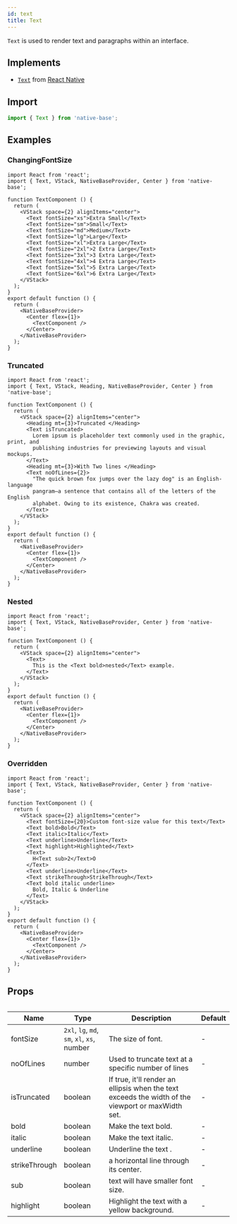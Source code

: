 ```yaml
---
id: text
title: Text
---
```


`Text` is used to render text and paragraphs within an interface.

## Implements

- [`Text`](https://reactnative.dev/docs/text) from [React Native](https://reactnative.dev)

## Import

```jsx
import { Text } from 'native-base';
```

## Examples

### ChangingFontSize

```SnackPlayer name=Text%20ChangingFontSize
import React from 'react';
import { Text, VStack, NativeBaseProvider, Center } from 'native-base';

function TextComponent () {
  return (
    <VStack space={2} alignItems="center">
      <Text fontSize="xs">Extra Small</Text>
      <Text fontSize="sm">Small</Text>
      <Text fontSize="md">Medium</Text>
      <Text fontSize="lg">Large</Text>
      <Text fontSize="xl">Extra Large</Text>
      <Text fontSize="2xl">2 Extra Large</Text>
      <Text fontSize="3xl">3 Extra Large</Text>
      <Text fontSize="4xl">4 Extra Large</Text>
      <Text fontSize="5xl">5 Extra Large</Text>
      <Text fontSize="6xl">6 Extra Large</Text>
    </VStack>
  );
}
export default function () {
  return (
    <NativeBaseProvider>
      <Center flex={1}>
        <TextComponent />
      </Center>
    </NativeBaseProvider>
  );
}
```

### Truncated

```SnackPlayer name=Text%20Truncated
import React from 'react';
import { Text, VStack, Heading, NativeBaseProvider, Center } from 'native-base';

function TextComponent () {
  return (
    <VStack space={2} alignItems="center">
      <Heading mt={3}>Truncated </Heading>
      <Text isTruncated>
        Lorem ipsum is placeholder text commonly used in the graphic, print, and
        publishing industries for previewing layouts and visual mockups.
      </Text>
      <Heading mt={3}>With Two lines </Heading>
      <Text noOfLines={2}>
        "The quick brown fox jumps over the lazy dog" is an English-language
        pangram—a sentence that contains all of the letters of the English
        alphabet. Owing to its existence, Chakra was created.
      </Text>
    </VStack>
  );
}
export default function () {
  return (
    <NativeBaseProvider>
      <Center flex={1}>
        <TextComponent />
      </Center>
    </NativeBaseProvider>
  );
}
```

### Nested

```SnackPlayer name=Text%20Nested
import React from 'react';
import { Text, VStack, NativeBaseProvider, Center } from 'native-base';

function TextComponent () {
  return (
    <VStack space={2} alignItems="center">
      <Text>
        This is the <Text bold>nested</Text> example.
      </Text>
    </VStack>
  );
}
export default function () {
  return (
    <NativeBaseProvider>
      <Center flex={1}>
        <TextComponent />
      </Center>
    </NativeBaseProvider>
  );
}
```

### Overridden

```SnackPlayer name=Text%20Overridden
import React from 'react';
import { Text, VStack, NativeBaseProvider, Center } from 'native-base';

function TextComponent () {
  return (
    <VStack space={2} alignItems="center">
      <Text fontSize={20}>Custom font-size value for this text</Text>
      <Text bold>Bold</Text>
      <Text italic>Italic</Text>
      <Text underline>Underline</Text>
      <Text highlight>Highlighted</Text>
      <Text>
        H<Text sub>2</Text>O
      </Text>
      <Text underline>Underline</Text>
      <Text strikeThrough>StrikeThrough</Text>
      <Text bold italic underline>
        Bold, Italic & Underline
      </Text>
    </VStack>
  );
}
export default function () {
  return (
    <NativeBaseProvider>
      <Center flex={1}>
        <TextComponent />
      </Center>
    </NativeBaseProvider>
  );
}
```

## Props

```ComponentPropTable path=primitives,Text,index.tsx

```

| Name          | Type                                        | Description                                                                                        | Default |
| ------------- | ------------------------------------------- | -------------------------------------------------------------------------------------------------- | ------- |
| fontSize      | `2xl`, `lg`, `md`, `sm`, `xl`, `xs`, number | The size of font.                                                                                  | -       |
| noOfLines     | number                                      | Used to truncate text at a specific number of lines                                                | -       |
| isTruncated   | boolean                                     | If true, it'll render an ellipsis when the text exceeds the width of the viewport or maxWidth set. | -       |
| bold          | boolean                                     | Make the text bold.                                                                                | -       |
| italic        | boolean                                     | Make the text italic.                                                                              | -       |
| underline     | boolean                                     | Underline the text .                                                                               | -       |
| strikeThrough | boolean                                     | a horizontal line through its center.                                                              | -       |
| sub           | boolean                                     | text will have smaller font size.                                                                  | -       |
| highlight     | boolean                                     | Highlight the text with a yellow background.                                                       | -       |
